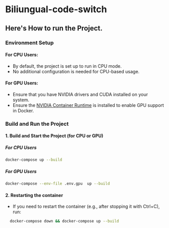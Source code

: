 # Biliungual-code-switch

## Here's How to run the Project.

### Environment Setup

#### For CPU Users:
- By default, the project is set up to run in CPU mode.
- No additional configuration is needed for CPU-based usage.

#### For GPU Users:
- Ensure that you have NVIDIA drivers and CUDA installed on your system.
- Ensure the [NVIDIA Container Runtime](https://developer.nvidia.com/nvidia-container-toolkit) is installed to enable GPU support in Docker.

### Build and Run the Project

#### 1. Build and Start the Project (for CPU or GPU)
##### For CPU Users
```bash
docker-compose up --build
```

##### For GPU Users
```bash
docker-compose --env-file .env.gpu  up --build
```
#### 2. Restarting the container
- If you need to restart the container (e.g., after stopping it with Ctrl+C), run:
```bash
  docker-compose down && docker-compose up --build
```
